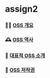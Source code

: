 # assign2

### 🤷‍♀️ [OSS 개요](https://github.com/dmiraeteam4/Assignment-team4/blob/main/oss%20%EA%B0%9C%EC%9A%94.md)  
### 🕰 [OSS 역사](https://github.com/dmiraeteam4/Assignment-team4/blob/main/OSS%EC%97%AD%EC%82%AC.md)  
### 📖 [대표적 OSS 소개](https://github.com/dmiraeteam4/Assignment-team4/blob/main/%EB%8C%80%ED%91%9C%EC%A0%81OSS%20%EC%86%8C%EA%B0%9C.md)  
### 📃 [OSS 저작권](https://github.com/dmiraeteam4/Assignment-team4/blob/main/oss%20%EC%A0%80%EC%9E%91%EA%B6%8C.md)

